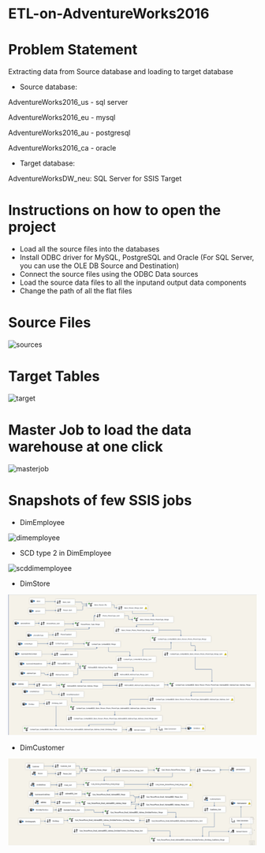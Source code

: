 # ETL-on-AdventureWorks2016

# Problem Statement 

Extracting data from Source database and loading to target database

-	Source database: 

AdventureWorks2016_us - sql server 

AdventureWorks2016_eu - mysql  

AdventureWorks2016_au - postgresql  

AdventureWorks2016_ca - oracle 

-	Target database: 

AdventureWorksDW_neu: SQL Server for SSIS Target

# Instructions on how to open the project

- Load all the source files into the databases
- Install ODBC driver for MySQL, PostgreSQL and Oracle (For SQL Server, you can use the OLE DB Source and Destination)
- Connect the source files using the ODBC Data sources
- Load the source data files to all the inputand output data components
- Change the path of all the flat files




# Source Files

<img width="540" alt="sources" src="https://user-images.githubusercontent.com/32627251/39931072-5ba9c154-550a-11e8-844a-6aff9e40490c.PNG">

# Target Tables

<img width="356" alt="target" src="https://user-images.githubusercontent.com/32627251/39931967-def6cfe6-550c-11e8-8611-e5482e881b1a.PNG">

# Master Job to load the data warehouse at one click
<img width="895" alt="masterjob" src="https://user-images.githubusercontent.com/32627251/39933803-f3793d8c-5511-11e8-91b5-ccdccb85d88d.PNG">

# Snapshots of few SSIS jobs

- DimEmployee
<img width="582" alt="dimemployee" src="https://user-images.githubusercontent.com/32627251/39934880-426fa34c-5515-11e8-9ae2-606cc9a6f154.PNG">

- SCD type 2 in DimEmployee

<img width="199" alt="scddimemployee" src="https://user-images.githubusercontent.com/32627251/39939190-6a23b208-5523-11e8-815f-cbb5b95fde85.PNG">

- DimStore

![DimStore](https://github.com/KarunaMeena/ETL-on-AdventureWorks2016/blob/master/images/DimStore.PNG)

- DimCustomer

![DimCustomer](https://github.com/KarunaMeena/ETL-on-AdventureWorks2016/blob/master/images/DimCustomer.PNG)


